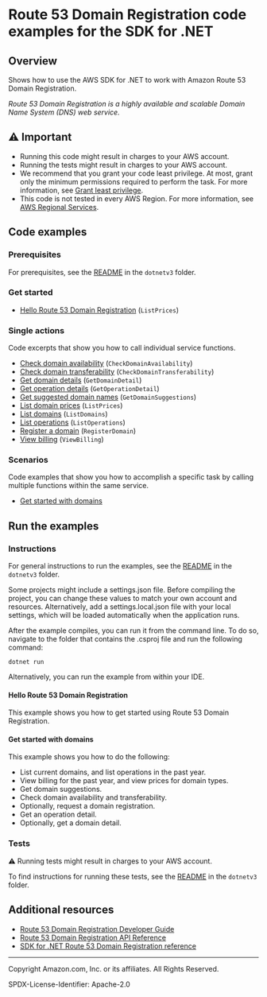 <!--Generated by WRITEME on 2023-04-25 16:10:05.684593 (UTC)-->
# Route 53 Domain Registration code examples for the SDK for .NET

## Overview

Shows how to use the AWS SDK for .NET to work with Amazon Route 53 Domain Registration.

<!--custom.overview.start-->
<!--custom.overview.end-->

*Route 53 Domain Registration is a highly available and scalable Domain Name System (DNS) web service.*

## ⚠ Important

* Running this code might result in charges to your AWS account.
* Running the tests might result in charges to your AWS account.
* We recommend that you grant your code least privilege. At most, grant only the minimum permissions required to perform the task. For more information, see [Grant least privilege](https://docs.aws.amazon.com/IAM/latest/UserGuide/best-practices.html#grant-least-privilege).
* This code is not tested in every AWS Region. For more information, see [AWS Regional Services](https://aws.amazon.com/about-aws/global-infrastructure/regional-product-services).

<!--custom.important.start-->
<!--custom.important.end-->

## Code examples

### Prerequisites

For prerequisites, see the [README](../README.md#Prerequisites) in the `dotnetv3` folder.


<!--custom.prerequisites.start-->
<!--custom.prerequisites.end-->


### Get started

* [Hello Route 53 Domain Registration](Actions/HelloRoute53.cs#L11) (`ListPrices`)

### Single actions

Code excerpts that show you how to call individual service functions.

* [Check domain availability](Actions/Route53Wrapper.cs#L42) (`CheckDomainAvailability`)
* [Check domain transferability](Actions/Route53Wrapper.cs#L61) (`CheckDomainTransferability`)
* [Get domain details](Actions/Route53Wrapper.cs#L249) (`GetDomainDetail`)
* [Get operation details](Actions/Route53Wrapper.cs#L103) (`GetOperationDetail`)
* [Get suggested domain names](Actions/Route53Wrapper.cs#L80) (`GetDomainSuggestions`)
* [List domain prices](Actions/Route53Wrapper.cs#L22) (`ListPrices`)
* [List domains](Actions/Route53Wrapper.cs#L204) (`ListDomains`)
* [List operations](Actions/Route53Wrapper.cs#L225) (`ListOperations`)
* [Register a domain](Actions/Route53Wrapper.cs#L138) (`RegisterDomain`)
* [View billing](Actions/Route53Wrapper.cs#L177) (`ViewBilling`)

### Scenarios

Code examples that show you how to accomplish a specific task by calling multiple
functions within the same service.

* [Get started with domains](Scenarios/Route53DomainScenario.cs)

## Run the examples

### Instructions


For general instructions to run the examples, see the [README](../README.md#building-and-running-the-code-examples) in the `dotnetv3` folder.

Some projects might include a settings.json file. Before compiling the project,
you can change these values to match your own account and resources. Alternatively, add a settings.local.json file with
your local settings, which will be loaded automatically when the application runs.

After the example compiles, you can run it from the command line. To do so, navigate to
the folder that contains the .csproj file and run the following command:

```
dotnet run
```
Alternatively, you can run the example from within your IDE.


<!--custom.instructions.start-->
<!--custom.instructions.end-->

#### Hello Route 53 Domain Registration

This example shows you how to get started using Route 53 Domain Registration.



#### Get started with domains

This example shows you how to do the following:

* List current domains, and list operations in the past year.
* View billing for the past year, and view prices for domain types.
* Get domain suggestions.
* Check domain availability and transferability.
* Optionally, request a domain registration.
* Get an operation detail.
* Optionally, get a domain detail.

<!--custom.scenario_prereqs.route-53_Scenario_GetStartedRoute53Domains.start-->
<!--custom.scenario_prereqs.route-53_Scenario_GetStartedRoute53Domains.end-->


<!--custom.scenarios.route-53_Scenario_GetStartedRoute53Domains.start-->
<!--custom.scenarios.route-53_Scenario_GetStartedRoute53Domains.end-->

### Tests

⚠ Running tests might result in charges to your AWS account.


To find instructions for running these tests, see the [README](../README.md#Tests)
in the `dotnetv3` folder.



<!--custom.tests.start-->
<!--custom.tests.end-->

## Additional resources

* [Route 53 Domain Registration Developer Guide](https://docs.aws.amazon.com/Route53/latest/DeveloperGuide/Welcome.html)
* [Route 53 Domain Registration API Reference](https://docs.aws.amazon.com/Route53/latest/APIReference/API_Operations_Amazon_Route_53_Domains.html)
* [SDK for .NET Route 53 Domain Registration reference](https://docs.aws.amazon.com/sdkfornet/v3/apidocs/items/Route53Domains/NRoute53Domains.html)

<!--custom.resources.start-->
<!--custom.resources.end-->

---

Copyright Amazon.com, Inc. or its affiliates. All Rights Reserved.

SPDX-License-Identifier: Apache-2.0